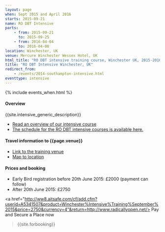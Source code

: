```yaml
---
layout: page
when: Sept 2015 and April 2016
starts: 2015-09-21
name: RO DBT Intensive
parts:
    - from: 2015-09-21
      to: 2015-09-25
    - from: 2016-04-04
      to: 2016-04-08
location: Winchester, UK
venue: Mercure Winchester Wessex Hotel, UK
html_title: "RO DBT intensive training course, Winchester UK, 2015-2016"
title: "RO DBT Intensive Winchester, UK"
redirect_from:
    - /events/2014-southampton-intensive.html
eventtype: intensive
---
```



{% include events_when.html %}


#### Overview

{{site.intensive_generic_description}}

- [Read an overview of our intensive course](/training/intensive.html)
- [The schedule for the RO DBT intensive courses is available here.](/training/intensive/timetable.html)



#### Travel information to {{page.venue}}
- [Link to the training venue](http://www.mercure.com/gb/hotel-6619-mercure-winchester-wessex-hotel/index.shtml)
- [Map to location](http://www.mercure.com/gb/hotel-6619-mercure-winchester-wessex-hotel/location.shtml#)

#### Prices and booking

- Early Bird registration before 20th June 2015: £2000 (payment can follow)
- After 20th June 2015: £2750

<a href="http://ww8.aitsafe.com/cf/add.cfm?userid=A5341507&product=Winchester%Intensive%Training%September%2015&price=2750&currency=4"&return=http://www.radicallyopen.net/> Pay and Secure a Place now </a>

> {{site.forbooking}}

